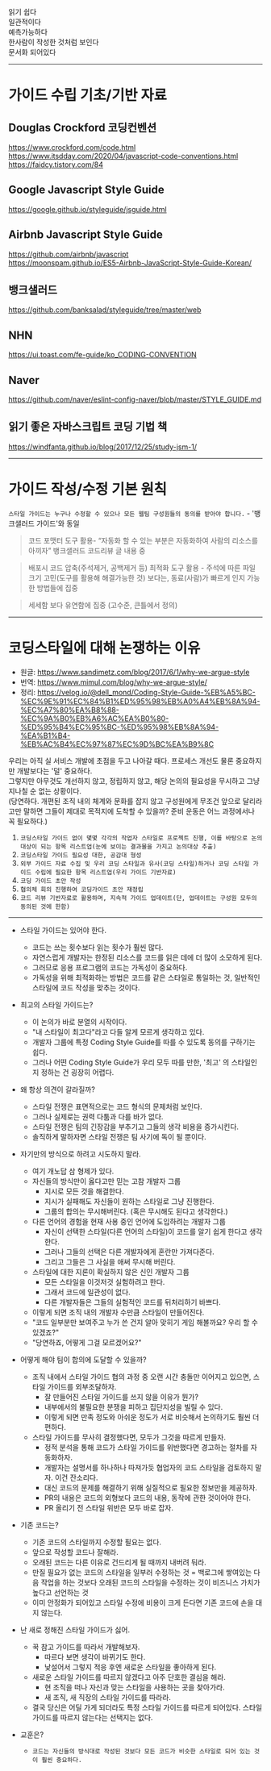읽기 쉽다  
일관적이다  
예측가능하다  
한사람이 작성한 것처럼 보인다  
문서화 되어있다

---

# 가이드 수립 기초/기반 자료

## Douglas Crockford 코딩컨벤션

https://www.crockford.com/code.html  
https://www.itsdday.com/2020/04/javascript-code-conventions.html  
https://faidcy.tistory.com/84

## Google Javascript Style Guide

https://google.github.io/styleguide/jsguide.html

## Airbnb Javascript Style Guide

https://github.com/airbnb/javascript  
https://moonspam.github.io/ES5-Airbnb-JavaScript-Style-Guide-Korean/

## 뱅크샐러드

https://github.com/banksalad/styleguide/tree/master/web

## NHN

https://ui.toast.com/fe-guide/ko_CODING-CONVENTION

## Naver

https://github.com/naver/eslint-config-naver/blob/master/STYLE_GUIDE.md

## 읽기 좋은 자바스크립트 코딩 기법 책

https://windfanta.github.io/blog/2017/12/25/study-jsm-1/

---

# 가이드 작성/수정 기본 원칙

`스타일 가이드는 누구나 수정할 수 있으나 모든 웹팀 구성원들의 동의를 받아야 합니다.` - '뱅크샐러드 가이드'와 동일

> 코드 포맷터 도구 활용- “자동화 할 수 있는 부분은 자동화하여 사람의 리소스를 아끼자” 뱅크샐러드 코드리뷰 글 내용 중

> 배포시 코드 압축(주석제거, 공백제거 등) 최적화 도구 활용 - 주석에 따른 파일 크기 고민(도구를 활용해 해결가능한 것) 보다는, 동료(사람)가 빠르게 인지 가능한 방법들에 집중

> 세세함 보다 유연함에 집중 (고수준, 큰틀에서 정의)

---

# 코딩스타일에 대해 논쟁하는 이유

- 원글: https://www.sandimetz.com/blog/2017/6/1/why-we-argue-style
- 번역: https://www.mimul.com/blog/why-we-argue-style/
- 정리: https://velog.io/@dell_mond/Coding-Style-Guide-%EB%A5%BC-%EC%9E%91%EC%84%B1%ED%95%98%EB%A0%A4%EB%8A%94-%EC%A7%80%EA%B8%88-%EC%9A%B0%EB%A6%AC%EA%B0%80-%ED%95%B4%EC%95%BC-%ED%95%98%EB%8A%94-%EA%B1%B4-%EB%AC%B4%EC%97%87%EC%9D%BC%EA%B9%8C

우리는 아직 실 서비스 개발에 초점을 두고 나아갈 때다. 프로세스 개선도 물론 중요하지만 개발보다는 '덜' 중요하다.  
그렇지만 아무것도 개선하지 않고, 정립하지 않고, 해당 논의의 필요성을 무시하고 그냥 지나칠 순 없는 상황이다.  
(당연하다. 개편된 조직 내의 체계와 문화를 잡지 않고 구성원에게 무조건 앞으로 달리라고만 말하면 그들이 제대로 목적지에 도착할 수 있을까? 준비 운동은 어느 과정에서나 꼭 필요하다.)

1. `코딩스타일 가이드 없이 몇몇 각각의 작업자 스타일로 프로젝트 진행, 이를 바탕으로 논의 대상이 되는 항목 리스트업(눈에 보이는 결과물을 가지고 논의대상 추출)`
2. `코딩스타일 가이드 필요성 대한, 공감대 형성`
3. `외부 가이드 자료 수집 및 우리 코딩 스타일과 유사(코딩 스타일)하거나 코딩 스타일 가이드 수립에 필요한 항목 리스트업(우리 가이드 기반자료)`
4. `코딩 가이드 초안 작성`
5. `협의체 회의 진행하여 코딩가이드 초안 재정립`
6. `코드 리뷰 기반자료로 활용하며, 지속적 가이드 업데이트(단, 업데이트는 구성원 모두의 동의된 것에 한함)`

---

- 스타일 가이드는 있어야 한다.

  - 코드는 쓰는 횟수보다 읽는 횟수가 훨씬 많다.
  - 자연스럽게 개발자는 한정된 리소스를 코드를 읽은 데에 더 많이 소모하게 된다.
  - 그러므로 응용 프로그램의 코드는 가독성이 중요하다.
  - 가독성을 위해 최적화하는 방법은 코드를 같은 스타일로 통일하는 것, 일반적인 스타일에 코드 작성을 맞추는 것이다.

- 최고의 스타일 가이드는?

  - 이 논의가 바로 분열의 시작이다.
  - "내 스타일이 최고다"라고 다들 알게 모르게 생각하고 있다.
  - 개발자 그룹에 특정 Coding Style Guide를 따를 수 있도록 동의를 구하기는 쉽다.
  - 그러나 어떤 Coding Style Guide가 우리 모두 따를 만한, '최고' 의 스타일인지 정하는 건 굉장히 어렵다.

- 왜 항상 의견이 갈라질까?

  - 스타일 전쟁은 표면적으로는 코드 형식의 문제처럼 보인다.
  - 그러나 실제로는 권력 다툼과 다를 바가 없다.
  - 스타일 전쟁은 팀의 긴장감을 부추기고 그들의 생각 비용을 증가시킨다.
  - 솔직하게 말하자면 스타일 전쟁은 팀 사기에 독이 될 뿐이다.

- 자기만의 방식으로 하려고 시도하지 말라.

  - 여기 개노답 삼 형제가 있다.
  - 자신들의 방식만이 옳다고만 믿는 고참 개발자 그룹
    - 지시로 모든 것을 해결한다.
    - 지시가 실패해도 자신들이 원하는 스타일로 그냥 진행한다.
    - 그룹의 합의는 무시해버린다. (혹은 무시해도 된다고 생각한다.)
  - 다른 언어의 경험을 현재 사용 중인 언어에 도입하려는 개발자 그룹
    - 자신이 선택한 스타일(다른 언어의 스타일)이 코드를 알기 쉽게 한다고 생각한다.
    - 그러나 그들의 선택은 다른 개발자에게 혼란만 가져다준다.
    - 그리고 그들은 그 사실을 애써 무시해 버린다.
  - 스타일에 대한 지론이 확실하지 않은 신인 개발자 그룹
    - 모든 스타일을 이것저것 실험하려고 한다.
    - 그래서 코드에 일관성이 없다.
    - 다른 개발자들은 그들의 실험적인 코드를 뒤처리하기 바쁘다.
  - 이렇게 되면 조직 내의 개발자 수만큼 스타일이 만들어진다.
  - "코드 일부분만 보여주고 누가 쓴 건지 알아 맞히기 게임 해볼까요? 우리 할 수 있겠죠?"
  - "당연하죠, 어떻게 그걸 모르겠어요?"

- 어떻게 해야 팀이 합의에 도달할 수 있을까?

  - 조직 내에서 스타일 가이드 협의 과정 중 오랜 시간 충돌만 이어지고 있으면, 스타일 가이드를 외부조달하자.
    - 잘 만들어진 스타일 가이드를 쓰지 않을 이유가 뭔가?
    - 내부에서의 불필요한 분쟁을 피하고 집단지성을 빌릴 수 있다.
    - 이렇게 되면 만족 정도와 아쉬운 정도가 서로 비슷해서 논의하기도 훨씬 더 편하다.
  - 스타일 가이드를 무사히 결정했다면, 모두가 그것을 따르게 만들자.
    - 정적 분석을 통해 코드가 스타일 가이드를 위반했다면 경고하는 절차를 자동화하자.
    - 개발자는 설명서를 하나하나 따져가듯 협업자의 코드 스타일을 검토하지 말자. 이건 잔소리다.
    - 대신 코드의 문제를 해결하기 위해 실질적으로 필요한 정보만을 제공하자.
    - PR의 내용은 코드의 외형보다 코드의 내용, 동작에 관한 것이어야 한다.
    - PR 올리기 전 스타일 위반은 모두 바로 잡자.

- 기존 코드는?

  - 기존 코드의 스타일까지 수정할 필요는 없다.
  - 앞으로 작성할 코드나 잘해라.
  - 오래된 코드는 다른 이유로 건드리게 될 때까지 내버려 둬라.
  - 만질 필요가 없는 코드의 스타일을 일부러 수정하는 것 = 백로그에 쌓여있는 다음 작업을 하는 것보다 오래된 코드의 스타일을 수정하는 것이 비즈니스 가치가 높다고 선언하는 것
  - 이미 안정화가 되어있고 스타일 수정에 비용이 크게 든다면 기존 코드에 손을 대지 않는다.

- 난 새로 정해진 스타일 가이드가 싫어.

  - 꾹 참고 가이드를 따라서 개발해보자.
    - 따르다 보면 생각이 바뀌기도 한다.
    - 낯설어서 그렇지 적응 후엔 새로운 스타일을 좋아하게 된다.
  - 새로운 스타일 가이드를 따르지 않겠다고 아주 단호한 결심을 해라.
    - 현 조직을 떠나 자신과 맞는 스타일을 사용하는 곳을 찾아가라.
    - 새 조직, 새 직장의 스타일 가이드를 따라라.
  - 결국 당신은 어딜 가게 되더라도 특정 스타일 가이드를 따르게 되어있다. 스타일 가이드를 따르지 않는다는 선택지는 없다.

- 교훈은?
  - `코드는 자신들의 방식대로 작성된 것보다 모든 코드가 비슷한 스타일로 되어 있는 것이 훨씬 중요하다.`
